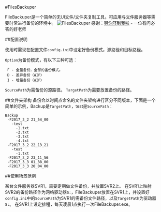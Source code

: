#FilesBackuper

FileBackuper是一个简单的无UI文件/文件夹复制工具。可应用与文件服务器等需要时常进行备份的环境中。
![FilesBackuper](https://www.famio.cn/io/post/pictures/badges/master.svg "来自绯末")
感谢：[啊你吓到我啦](https://git.oschina.net/augustpluscn) - 一位有问必答的好老师

##配置说明

使用时需现在配置文件``config.ini``中设定好备份模式，源路径和目标路径。

``Option``为备份模式，有以下三种可选：
```
 F - 全量备份，全部的备份模式。
 D - 差异备份（WIP）
 I - 增量备份（WIP）
```

``SourcePath``为需备份的源路径。
``TargetPath``为需要放置备份的路径。

##文件夹架构
备份会以时间点命名的文件夹架构进行区分不同版本，下面是一个简单的示例，Backup是``TargetPath``，test是``SourcePath``：
```
Backup
 -F2017_3_2 21_54_00
   -test
     -1.txt
     -2.txt
     -3.txt
     -4.txt
 -F2017_3_2 22_13_21
   -test
     -1.txt
 -F2017_3_2 23_11_56
 -F2017_3_3 01_38_00
 -F2017_3_3 20_04_00
```

##使用场景范例

某台文件服务器SVR1，需要定期做文件备份，并放置SVR2上。
在SVR1上映射SVR2的备份路径作为网络驱动器``S:``，FileBackuper放置在SVR1上，并设置好``config.ini``中的``SourcePath``为SVR1的需备份文件路径，以及``TargetPath``为驱动器``S:``。
在SVR1上设定排程，每天凌晨1点执行一次FileBackuper.exe。